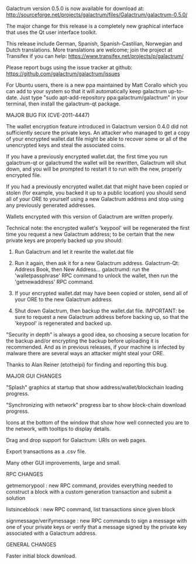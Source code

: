 Galactrum version 0.5.0 is now available for download at:
http://sourceforge.net/projects/galactrum/files/Galactrum/galactrum-0.5.0/

The major change for this release is a completely new graphical interface that uses the Qt user interface toolkit.

This release include German, Spanish, Spanish-Castilian, Norwegian and Dutch translations. More translations are welcome; join the project at Transifex if you can help:
https://www.transifex.net/projects/p/galactrum/

Please report bugs using the issue tracker at github:
https://github.com/galactrum/galactrum/issues

For Ubuntu users, there is a new ppa maintained by Matt Corallo which you can add to your system so that it will automatically keep galactrum up-to-date.  Just type "sudo apt-add-repository ppa:galactrum/galactrum" in your terminal, then install the galactrum-qt package.

MAJOR BUG FIX  (CVE-2011-4447)

The wallet encryption feature introduced in Galactrum version 0.4.0 did not sufficiently secure the private keys. An attacker who
managed to get a copy of your encrypted wallet.dat file might be able to recover some or all of the unencrypted keys and steal the
associated coins.

If you have a previously encrypted wallet.dat, the first time you run galactrum-qt or galactrumd the wallet will be rewritten, Galactrum will
shut down, and you will be prompted to restart it to run with the new, properly encrypted file.

If you had a previously encrypted wallet.dat that might have been copied or stolen (for example, you backed it up to a public
location) you should send all of your ORE to yourself using a new Galactrum address and stop using any previously generated addresses.

Wallets encrypted with this version of Galactrum are written properly.

Technical note: the encrypted wallet's 'keypool' will be regenerated the first time you request a new Galactrum address; to be certain that the
new private keys are properly backed up you should:

1. Run Galactrum and let it rewrite the wallet.dat file

2. Run it again, then ask it for a new Galactrum address.
Galactrum-Qt: Address Book, then New Address...
galactrumd: run the 'walletpassphrase' RPC command to unlock the wallet,  then run the 'getnewaddress' RPC command.

3. If your encrypted wallet.dat may have been copied or stolen, send  all of your ORE to the new Galactrum address.

4. Shut down Galactrum, then backup the wallet.dat file.
IMPORTANT: be sure to request a new Galactrum address before backing up, so that the 'keypool' is regenerated and backed up.

"Security in depth" is always a good idea, so choosing a secure location for the backup and/or encrypting the backup before uploading it is recommended. And as in previous releases, if your machine is infected by malware there are several ways an attacker might steal your ORE.

Thanks to Alan Reiner (etotheipi) for finding and reporting this bug.

MAJOR GUI CHANGES

"Splash" graphics at startup that show address/wallet/blockchain loading progress.

"Synchronizing with network" progress bar to show block-chain download progress.

Icons at the bottom of the window that show how well connected you are to the network, with tooltips to display details.

Drag and drop support for Galactrum: URIs on web pages.

Export transactions as a .csv file.

Many other GUI improvements, large and small.

RPC CHANGES

getmemorypool : new RPC command, provides everything needed to construct a block with a custom generation transaction and submit a solution

listsinceblock : new RPC command, list transactions since given block

signmessage/verifymessage : new RPC commands to sign a message with one of your private keys or verify that a message signed by the private key associated with a Galactrum address.

GENERAL CHANGES

Faster initial block download.
